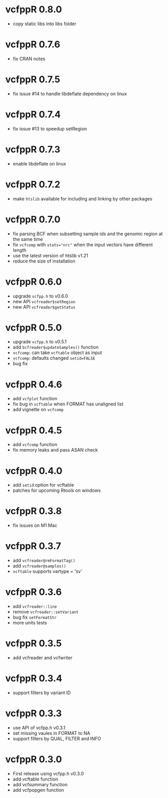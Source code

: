 # vcfppR 0.8.0
* copy static libs into libs folder

# vcfppR 0.7.6
* fix CRAN notes

# vcfppR 0.7.5
* fix issue #14 to handle libdeflate dependency on linux

# vcfppR 0.7.4
* fix issue #13 to speedup setRegion

# vcfppR 0.7.3
* enable libdeflate on linux

# vcfppR 0.7.2
* make `htslib` available for including and linking by other packages

# vcfppR 0.7.0
* fix parsing BCF when subsetting sample ids and the genomic region at the same time
* fix `vcfcomp` with `stats="nrc"` when the input vectors have different length
* use the latest version of htslib v1.21
* reduce the size of installation

# vcfppR 0.6.0
* upgrade `vcfpp.h` to v0.6.0
* new API `vcfreader$setRegion`
* new API `vcfreader$getStatus`

# vcfppR 0.5.0
* upgrade `vcfpp.h` to v0.5.1
* add `bcfreader$updateSamples()` function
* `vcfcomp`: can take `vcftable` object as input
* `vcfcomp`: defaults changed `setid=FALSE`
* bug fix


# vcfppR 0.4.6
* add `vcfplot` function
* fix bug in `vcftable` when FORMAT has unaligned list 
* add vignette on `vcfcomp`

# vcfppR 0.4.5

* add `vcfcomp` function
* fix memory leaks and pass ASAN check

# vcfppR 0.4.0

* add `setid` option for vcftable
* patches for upcoming Rtools on windows

# vcfppR 0.3.8

* fix issues on M1 Mac

# vcfppR 0.3.7

* add `vcfreader@rmFormatTag()`
* add `vcfreader@samples()`
* `vcftable` supports vartype = 'sv'

# vcfppR 0.3.6

* add `vcfreader::line`
* remove `vcfreader::setVariant`
* bug fix `setFormatStr`
* more units tests

# vcfppR 0.3.5

* add vcfreader and vcfwriter

# vcfppR 0.3.4

* support filters by variant ID

# vcfppR 0.3.3

* use API of vcfpp.h v0.3.1
* set missing vaules in FORMAT to NA
* support filters by QUAL, FILTER and INFO

# vcfppR 0.3.0

* First release using vcfpp.h v0.3.0
* add vcftable function
* add vcfsummary function
* add vcfpopgen function
